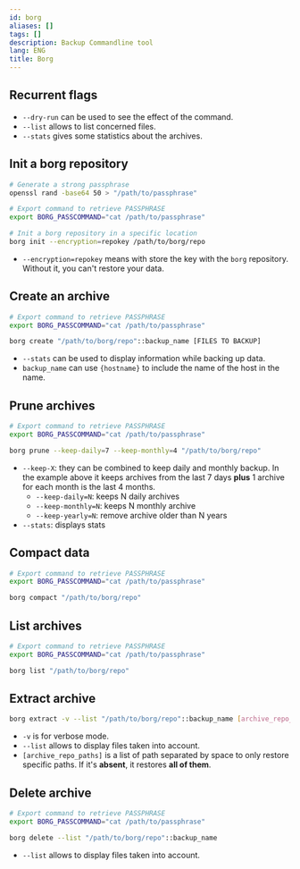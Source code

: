 ```yaml
---
id: borg
aliases: []
tags: []
description: Backup Commandline tool
lang: ENG
title: Borg
---
```


## Recurrent flags

- `--dry-run` can be used to see the effect of the command.
- `--list` allows to list concerned files.
- `--stats` gives some statistics about the archives.

## Init a borg repository

```sh
# Generate a strong passphrase
openssl rand -base64 50 > "/path/to/passphrase"

# Export command to retrieve PASSPHRASE
export BORG_PASSCOMMAND="cat /path/to/passphrase"

# Init a borg repository in a specific location
borg init --encryption=repokey /path/to/borg/repo
```

- `--encryption=repokey` means with store the key with the `borg` repository. Without it, you can't restore your data.
## Create an archive

```sh
# Export command to retrieve PASSPHRASE
export BORG_PASSCOMMAND="cat /path/to/passphrase"

borg create "/path/to/borg/repo"::backup_name [FILES TO BACKUP]
```

- `--stats` can be used to display information while backing up data.
- `backup_name` can use `{hostname}` to include the name of the host in the name.

## Prune archives

```sh
# Export command to retrieve PASSPHRASE
export BORG_PASSCOMMAND="cat /path/to/passphrase"

borg prune --keep-daily=7 --keep-monthly=4 "/path/to/borg/repo"
```

- `--keep-X`: they can be combined to keep daily and monthly backup. In the example above it keeps archives from the last 7 days __plus__ 1 archive for each month is the last 4 months.
	- `--keep-daily=N`: keeps N daily archives
	- `--keep-monthly=N`: keeps N monthly archive
	- `--keep-yearly=N`: remove archive older than N years
- `--stats`: displays stats

## Compact data

```sh
# Export command to retrieve PASSPHRASE
export BORG_PASSCOMMAND="cat /path/to/passphrase"

borg compact "/path/to/borg/repo"
```

## List archives

```sh
# Export command to retrieve PASSPHRASE
export BORG_PASSCOMMAND="cat /path/to/passphrase"

borg list "/path/to/borg/repo"
```

## Extract archive

```sh
borg extract -v --list "/path/to/borg/repo"::backup_name [archive_repo_paths]
```

- `-v` is for verbose mode.
- `--list` allows to display files taken into account.
- `[archive_repo_paths]` is a list of path separated by space to only restore specific paths. If it's **absent**, it restores **all of them**. 
## Delete archive

```sh
# Export command to retrieve PASSPHRASE
export BORG_PASSCOMMAND="cat /path/to/passphrase"

borg delete --list "/path/to/borg/repo"::backup_name
```

- `--list` allows to display files taken into account.
